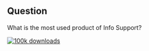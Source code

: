 ## Question

What is the most used product of Info Support?

[![100k downloads](/img/100k-downloads.png) <!-- .element class="fragment" style="max-height: 500px" --> ](https://twitter.com/InfoSupportBV/status/1032540000473309184) <!-- .element target="_blank" -->

